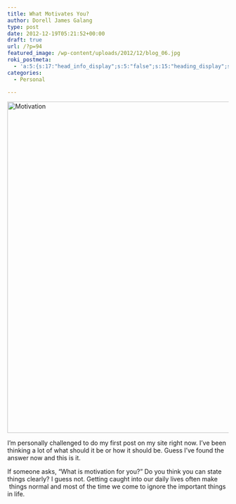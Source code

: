 ```yaml
---
title: What Motivates You?
author: Dorell James Galang
type: post
date: 2012-12-19T05:21:52+00:00
draft: true
url: /?p=94
featured_image: /wp-content/uploads/2012/12/blog_06.jpg
roki_postmeta:
  - 'a:5:{s:17:"head_info_display";s:5:"false";s:15:"heading_display";s:4:"true";s:22:"heading_search_display";s:5:"false";s:22:"heading_social_display";s:5:"false";s:10:"subheading";s:0:"";}'
categories:
  - Personal

---
```

[<img class="aligncenter size-full wp-image-151" alt="Motivation" src="https://i2.wp.com/dorellwp.localhost/wp-content/uploads/2012/12/blog_06.jpg?resize=1134%2C752" width="1134" height="752" srcset="https://i2.wp.com/dorellwp.localhost/wp-content/uploads/2012/12/blog_06.jpg?w=1134 1134w, https://i2.wp.com/dorellwp.localhost/wp-content/uploads/2012/12/blog_06.jpg?resize=300%2C198 300w, https://i2.wp.com/dorellwp.localhost/wp-content/uploads/2012/12/blog_06.jpg?resize=260%2C172 260w, https://i2.wp.com/dorellwp.localhost/wp-content/uploads/2012/12/blog_06.jpg?resize=360%2C238 360w, https://i2.wp.com/dorellwp.localhost/wp-content/uploads/2012/12/blog_06.jpg?resize=560%2C371 560w, https://i2.wp.com/dorellwp.localhost/wp-content/uploads/2012/12/blog_06.jpg?resize=760%2C503 760w" sizes="(max-width: 1134px) 100vw, 1134px" data-recalc-dims="1" />][1] 

I&#8217;m personally challenged to do my first post on my site right now. I&#8217;ve been thinking a lot of what should it be or how it should be. Guess I&#8217;ve found the answer now and this is it. 

If someone asks, &#8220;What is motivation for you?&#8221; Do you think you can state things clearly? I guess not. Getting caught into our daily lives often make  things normal and most of the time we come to ignore the important things in life.

 [1]: https://i2.wp.com/dorellwp.localhost/wp-content/uploads/2012/12/blog_06.jpg